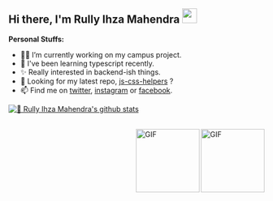 ## Hi there, I'm Rully Ihza Mahendra <img src="https://github.com/TheDudeThatCode/TheDudeThatCode/blob/master/Assets/Hi.gif" width="29px">

**Personal Stuffs:**
- 👨‍💻 I’m currently working on my campus project.
- 🌱 I've been learning typescript recently.
- ✨ Really interested in backend-ish things.
- 🤔 Looking for my latest repo, [js-css-helpers](https://github.com/rllyhz/js-and-css-helpers) ?
- 📫 Find me on [twitter](https://twitter.com/rullyihza_), [instagram](https://twitter.com/rllyhz) or [facebook](https://www.facebook.com/rully.ihza/).


[![🦉 Rully Ihza Mahendra's github stats](https://github-readme-stats.vercel.app/api?username=rllyhz&show_icons=true&hide_border=true&hide=issues&theme=radical)](https://github.com/rllyhz)

<br>

<img align="right" alt="GIF" height="125px" src="https://i.giphy.com/media/LMt9638dO8dftAjtco/200.webp" />
<img align="right" alt="GIF" height="125px" src="https://media3.giphy.com/media/ln7z2eWriiQAllfVcn/200w.webp" />
<!-- <div style="display:flex; flex-direction: column; justify-content: space-between; align-items: center;">
  
<div> -->